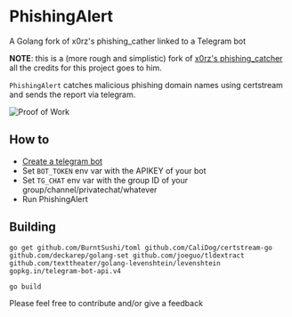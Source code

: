 # PhishingAlert
A Golang fork of x0rz's phishing_cather linked to a Telegram bot

**NOTE**: this is a (more rough and simplistic) fork of [x0rz's phishing_catcher](https://github.com/x0rz/phishing_catcher) all the credits for this project goes to him.

`PhishingAlert` catches malicious phishing domain names using certstream and sends the report via telegram.

![Proof of Work](https://i.imgur.com/oWf2ZAw.png)

## How to
- [Create a telegram bot](https://core.telegram.org/bots)
- Set `BOT_TOKEN` env var with the APIKEY of your bot
- Set `TG_CHAT` env var with the group ID of your group/channel/privatechat/whatever
- Run PhishingAlert

## Building
`go get github.com/BurntSushi/toml github.com/CaliDog/certstream-go github.com/deckarep/golang-set github.com/joeguo/tldextract github.com/texttheater/golang-levenshtein/levenshtein gopkg.in/telegram-bot-api.v4`

`go build`


Please feel free to contribute and/or give a feedback


